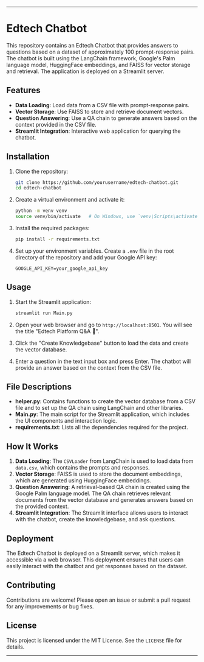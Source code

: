 

---

# Edtech Chatbot

This repository contains an Edtech Chatbot that provides answers to questions based on a dataset of approximately 100 prompt-response pairs. The chatbot is built using the LangChain framework, Google's Palm language model, HuggingFace embeddings, and FAISS for vector storage and retrieval. The application is deployed on a Streamlit server.

## Features

- **Data Loading**: Load data from a CSV file with prompt-response pairs.
- **Vector Storage**: Use FAISS to store and retrieve document vectors.
- **Question Answering**: Use a QA chain to generate answers based on the context provided in the CSV file.
- **Streamlit Integration**: Interactive web application for querying the chatbot.

## Installation

1. Clone the repository:
   ```bash
   git clone https://github.com/yourusername/edtech-chatbot.git
   cd edtech-chatbot
   ```

2. Create a virtual environment and activate it:
   ```bash
   python -m venv venv
   source venv/bin/activate   # On Windows, use `venv\Scripts\activate`
   ```

3. Install the required packages:
   ```bash
   pip install -r requirements.txt
   ```

4. Set up your environment variables. Create a `.env` file in the root directory of the repository and add your Google API key:
   ```
   GOOGLE_API_KEY=your_google_api_key
   ```

## Usage

1. Start the Streamlit application:
   ```bash
   streamlit run Main.py
   ```

2. Open your web browser and go to `http://localhost:8501`. You will see the title "Edtech Platform Q&A 🌱".

3. Click the "Create Knowledgebase" button to load the data and create the vector database.

4. Enter a question in the text input box and press Enter. The chatbot will provide an answer based on the context from the CSV file.

## File Descriptions

- **helper.py**: Contains functions to create the vector database from a CSV file and to set up the QA chain using LangChain and other libraries.
- **Main.py**: The main script for the Streamlit application, which includes the UI components and interaction logic.
- **requirements.txt**: Lists all the dependencies required for the project.

## How It Works

1. **Data Loading**: The `CSVLoader` from LangChain is used to load data from `data.csv`, which contains the prompts and responses.
2. **Vector Storage**: FAISS is used to store the document embeddings, which are generated using HuggingFace embeddings.
3. **Question Answering**: A retrieval-based QA chain is created using the Google Palm language model. The QA chain retrieves relevant documents from the vector database and generates answers based on the provided context.
4. **Streamlit Integration**: The Streamlit interface allows users to interact with the chatbot, create the knowledgebase, and ask questions.

## Deployment

The Edtech Chatbot is deployed on a Streamlit server, which makes it accessible via a web browser. This deployment ensures that users can easily interact with the chatbot and get responses based on the dataset.

## Contributing

Contributions are welcome! Please open an issue or submit a pull request for any improvements or bug fixes.

## License

This project is licensed under the MIT License. See the `LICENSE` file for details.

---
